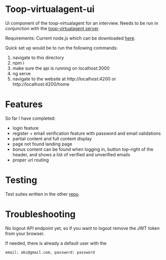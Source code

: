 # Toop-virtualagent-ui

Ui component of the toop-virtualagent for an interview. Needs to be run in conjunction with the [toop-virtualagent server](https://github.com/anton-lam/toop-virtualagent).

Requirements: Current node.js which can be downloaded [here](https://nodejs.org/en/download/current/).

Quick set up would be to run the following commands: 
1. navigate to this directory
1. npm i
2. make sure the api is running on localhost:3000
4. ng serve 
5. navigate to the website at http://localhost:4200 or http://localhost:4200/home

# Features

So far I have completed: 
* login feature
* register + email verification feature with password and email validations 
* partial content and full content display 
* page not found landing page 
* bonus content can be found when logging in, button top-right of the header, and shows a list of verified and unverified emails
* proper url routing 

# Testing

Test suites written in the other [repo](https://github.com/anton-lam/toop-virtualagent). 

# Troubleshooting

No logout API endpoint yet, so if you want to logout remove the JWT token from your browser. 

If needed, there is already a default user with the 
```
email: abc@gmail.com, password: password
``` 


